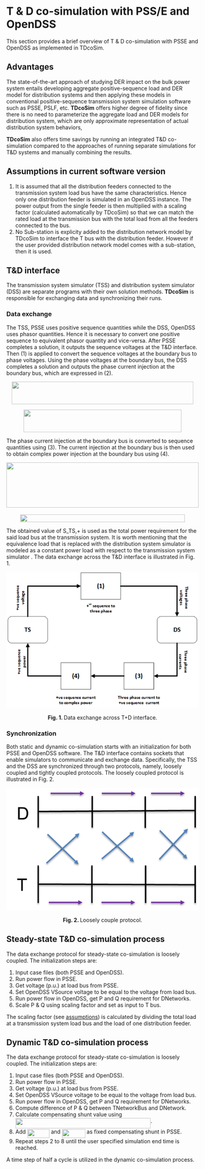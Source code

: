 # T & D co-simulation with PSS/E and OpenDSS

This section provides a brief overview of T & D co-simulation with PSSE and OpenDSS as implemented in TDcoSim.

## Advantages

The state-of-the-art approach of studying DER impact on the bulk power system entails developing aggregate positive-sequence load and DER model for distribution systems and then applying these models in conventional positive-sequence transmission system simulation software such as PSSE, PSLF, etc. **TDcoSim** offers higher degree of fidelity since there is no need to parameterize the aggregate load and DER models for distribution system, which are only approximate representation of actual distribution system behaviors, 

**TDcoSim** also offers time savings by running an integrated T&D co-simulation compared to the approaches of running separate simulations for T&D systems and manually combining the results.

## Assumptions in current software version

1. It is assumed that all the distribution feeders connected to the transmission system load bus have the same characteristics. Hence only one distribution feeder is simulated in an OpenDSS instance. The power output from the single feeder is then multiplied with a scaling factor (calculated automatically by TDcoSim) so that we can match the rated load at the transmission bus with the total load from all the feeders connected to the bus.
2. No Sub-station is explicity added to the distribution network model by TDcoSim to interface the T bus with the distribution feeder. However if the user provided distribution network model comes with a sub-station, then it is used.

## T&D interface
The transmission system simulator (TSS) and distribution system simulator (DSS) are separate programs with their own solution methods. **TDcoSim** is responsible for exchanging data and synchronizing their runs.

### Data exchange
The TSS, PSSE uses positive sequence quantities while the DSS, OpenDSS uses phasor quantities. Hence it is necessary to convert one positive sequence to equivalent phasor quantity and vice-versa. After PSSE completes a solution, it outputs the sequence voltages at the T&D interface. Then (1) is applied to convert the sequence voltages at the boundary bus to phase voltages. Using the phase voltages at the boundary bus, the DSS completes a solution and outputs the phase current injection at the boundary bus, which are expressed in (2).

<p align="center"><img src="/docs/tex/4841db953afbf12a6a9f3ace7e110fda.svg?invert_in_darkmode&sanitize=true" align=middle width=476.76205500000003pt height=59.1786591pt/></p>

<p align="center"><img src="/docs/tex/68a58c94d6db4cdbc977f2e239c69493.svg?invert_in_darkmode&sanitize=true" align=middle width=413.28826935pt height=59.1786591pt/></p>

The phase current injection at the boundary bus is converted to sequence quantities using (3). The current injection at the boundary bus is then used to obtain complex power injection at the boundary bus using (4).

<p align="center"><img src="/docs/tex/a2da13e66d0772763e50360f1b29b29e.svg?invert_in_darkmode&sanitize=true" align=middle width=503.81307899999996pt height=118.35734295pt/></p>

<p align="center"><img src="/docs/tex/8565a66caf66d95e21b65c7ab413f8e2.svg?invert_in_darkmode&sanitize=true" align=middle width=431.7354921pt height=19.78983765pt/></p>

The obtained value of S_TS,+ is used as the total power requirement for the said load bus at the transmission system. It is worth mentioning that the equivalence load that is replaced with the distribution system simulator is modeled as a constant power load with respect to the transmission system simulator . The data exchange across the T&D interface is illustrated in Fig. 1.

![loosely coupled protocol](images/T_D_data_interface.png)

<p align="center">
  <strong>Fig. 1. </strong>Data exchange across T+D interface.
</p>

### Synchronization

Both static and dynamic co-simulation starts with an initialization for both PSSE and OpenDSS software. The T&D interface contains sockets that enable simulators to communicate and exchange data. Specifically, the TSS and the DSS are synchronized through two protocols, namely, loosely coupled and tightly coupled protocols. The loosely coupled protocol is illustrated in Fig. 2.

![loosely coupled protocol](images/loosely_coupled_protocol.png)
<p align="center">
  <strong>Fig. 2. </strong>Loosely couple protocol.
</p>

## Steady-state T&D co-simulation process
The data exchange protocol for steady-state co-simulation is loosely coupled. The initialization steps are:

1. Input case files (both PSSE and OpenDSS).
2. Run power flow in PSSE.
3. Get voltage (p.u.) at load bus from PSSE.
4. Set OpenDSS VSource voltage to be equal to the voltage from load bus.
5. Run power flow in OpenDSS, get P and Q requirement for DNetworks.
6. Scale P & Q using scaling factor and set as input to T bus.

The scaling factor (see [assumptions](#assumptions)) is calculated by dividing the total load at a transmission system load bus and the load of one distribution feeder.

## Dynamic T&D co-simulation process
The data exchange protocol for steady-state co-simulation is loosely coupled. The initialization steps are:

1. Input case files (both PSSE and OpenDSS).
2. Run power flow in PSSE.
3. Get voltage (p.u.) at load bus from PSSE.
4. Set OpenDSS VSource voltage to be equal to the voltage from load bus.
5. Run power flow in OpenDSS, get P and Q requirement for DNetworks.
6. Compute difference of P & Q between TNetworkBus and DNetwork.
7. Calculate compensating shunt value using <img src="/docs/tex/683afce11f3062519b337ff0eb59fdc5.svg?invert_in_darkmode&sanitize=true" align=middle width=354.44126685pt height=26.76175259999998pt/>.
8. Add <img src="/docs/tex/c68c74ed5963cb122d055dfc4055d1a8.svg?invert_in_darkmode&sanitize=true" align=middle width=58.51439054999999pt height=22.465723500000017pt/> and <img src="/docs/tex/b603e2286164063e0a47f868215bdd83.svg?invert_in_darkmode&sanitize=true" align=middle width=60.95616779999998pt height=22.465723500000017pt/> as fixed compensating shunt in PSSE.
9. Repeat steps 2 to 8 until the user specified simulation end time is reached.

A time step of half a cycle is utilized in the dynamic co-simulation process.
